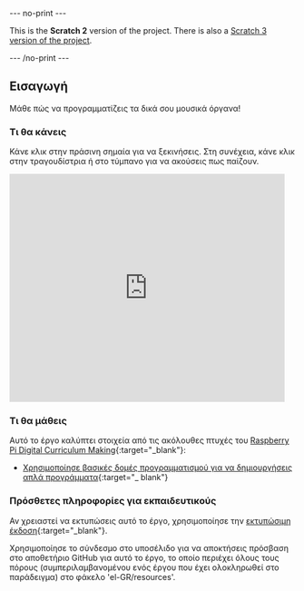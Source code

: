 --- no-print ---

This is the **Scratch 2** version of the project. There is also a [Scratch 3 version of the project](https://projects.raspberrypi.org/el-GR/projects/rock-band).

--- /no-print ---

## Εισαγωγή

Μάθε πώς να προγραμματίζεις τα δικά σου μουσικά όργανα!

### Τι θα κάνεις

Κάνε κλικ στην πράσινη σημαία για να ξεκινήσεις. Στη συνέχεια, κάνε κλικ στην τραγουδίστρια ή στο τύμπανο για να ακούσεις πως παίζουν.

<div class="scratch-preview">
  <iframe allowtransparency="true" width="485" height="402" src="https://scratch.mit.edu/projects/embed/26741186/?autostart=false" frameborder="0"></iframe>
</div>

### Τι θα μάθεις

Αυτό το έργο καλύπτει στοιχεία από τις ακόλουθες πτυχές του [Raspberry Pi Digital Curriculum Making](https://rpf.io/curriculum){:target="_blank"}:

+ [Χρησιμοποίησε βασικές δομές προγραμματισμού για να δημιουργήσεις απλά προγράμματα](https://www.raspberrypi.org/curriculum/programming/creator){:target="_ blank"}

### Πρόσθετες πληροφορίες για εκπαιδευτικούς

Αν χρειαστεί να εκτυπώσεις αυτό το έργο, χρησιμοποίησε την [εκτυπώσιμη έκδοση](https://projects.raspberrypi.org/el-GR/projects/rock-band-scratch2/print){:target="_blank"}.

Χρησιμοποίησε το σύνδεσμο στο υποσέλιδο για να αποκτήσεις πρόσβαση στο αποθετήριο GitHub για αυτό το έργο, το οποίο περιέχει όλους τους πόρους (συμπεριλαμβανομένου ενός έργου που έχει ολοκληρωθεί στο παράδειγμα) στο φάκελο 'el-GR/resources'.
